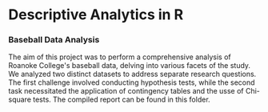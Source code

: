 # Descriptive Analytics in R
### Baseball Data Analysis

The aim of this project was to perform a comprehensive analysis of Roanoke College's baseball data, delving into various facets of the study. We analyzed two distinct datasets to address separate research questions. The first challenge involved conducting hypothesis tests, while the second task necessitated the application of contingency tables and the usse of Chi-square tests. The compiled report can be found in this folder.
